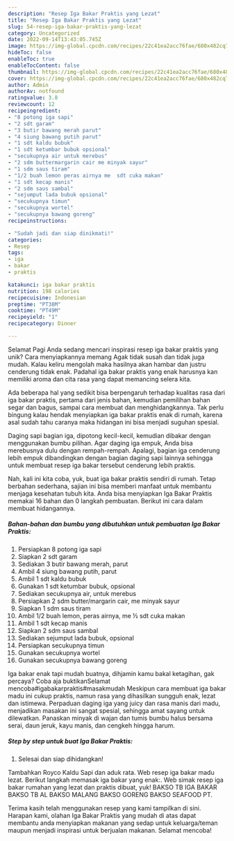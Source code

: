 ```yaml
---
description: "Resep Iga Bakar Praktis yang Lezat"
title: "Resep Iga Bakar Praktis yang Lezat"
slug: 54-resep-iga-bakar-praktis-yang-lezat
category: Uncategorized
date: 2022-09-14T13:43:05.745Z
image: https://img-global.cpcdn.com/recipes/22c41ea2acc76fae/680x482cq70/iga-bakar-praktis-foto-resep-utama.jpg
hideToc: false
enableToc: true
enableTocContent: false
thumbnail: https://img-global.cpcdn.com/recipes/22c41ea2acc76fae/680x482cq70/iga-bakar-praktis-foto-resep-utama.jpg
cover: https://img-global.cpcdn.com/recipes/22c41ea2acc76fae/680x482cq70/iga-bakar-praktis-foto-resep-utama.jpg
author: Admin
authorAv: notfound
ratingvalue: 3.8
reviewcount: 12
recipeingredient:
- "8 potong iga sapi"
- "2 sdt garam"
- "3 butir bawang merah parut"
- "4 siung bawang putih parut"
- "1 sdt kaldu bubuk"
- "1 sdt ketumbar bubuk opsional"
- "secukupnya air untuk merebus"
- "2 sdm buttermargarin cair me minyak sayur"
- "1 sdm saus tiram"
- "1/2 buah lemon peras airnya me  sdt cuka makan"
- "1 sdt kecap manis"
- "2 sdm saus sambal"
- "sejumput lada bubuk opsional"
- "secukupnya timun"
- "secukupnya wortel"
- "secukupnya bawang goreng"
recipeinstructions:

- "Sudah jadi dan siap dinikmati!"
categories:
- Resep
tags:
- iga
- bakar
- praktis

katakunci: iga bakar praktis 
nutrition: 198 calories
recipecuisine: Indonesian
preptime: "PT38M"
cooktime: "PT49M"
recipeyield: "1"
recipecategory: Dinner

---
```



Selamat Pagi Anda sedang mencari inspirasi resep iga bakar praktis yang unik? Cara menyiapkannya memang Agak tidak susah dan tidak juga mudah. Kalau keliru mengolah maka hasilnya akan hambar dan justru cenderung tidak enak. Padahal iga bakar praktis yang enak harusnya kan memiliki aroma dan cita rasa yang dapat memancing selera kita.


Ada beberapa hal yang sedikit bisa berpengaruh terhadap kualitas rasa dari iga bakar praktis, pertama dari jenis bahan, kemudian pemilihan bahan segar dan bagus, sampai cara membuat dan menghidangkannya. Tak perlu bingung kalau hendak menyiapkan iga bakar praktis enak di rumah, karena asal sudah tahu caranya maka hidangan ini bisa menjadi suguhan spesial.

Daging sapi bagian iga, dipotong kecil-kecil, kemudian dibakar dengan menggunakan bumbu pilihan. Agar daging iga empuk, Anda bisa merebusnya dulu dengan rempah-rempah. Apalagi, bagian iga cenderung lebih empuk dibandingkan dengan bagian daging sapi lainnya sehingga untuk membuat resep iga bakar tersebut cenderung lebih praktis.


Nah, kali ini kita coba, yuk, buat iga bakar praktis sendiri di rumah. Tetap berbahan sederhana, sajian ini bisa memberi manfaat untuk membantu menjaga kesehatan tubuh kita. Anda bisa menyiapkan Iga Bakar Praktis memakai 16 bahan dan 0 langkah pembuatan. Berikut ini cara dalam membuat hidangannya.

<!--inarticleads1-->

##### Bahan-bahan dan bumbu yang dibutuhkan untuk pembuatan Iga Bakar Praktis:

1. Persiapkan 8 potong iga sapi
1. Siapkan 2 sdt garam
1. Sediakan 3 butir bawang merah, parut
1. Ambil 4 siung bawang putih, parut
1. Ambil 1 sdt kaldu bubuk
1. Gunakan 1 sdt ketumbar bubuk, opsional
1. Sediakan secukupnya air, untuk merebus
1. Persiapkan 2 sdm butter/margarin cair, me minyak sayur
1. Siapkan 1 sdm saus tiram
1. Ambil 1/2 buah lemon, peras airnya, me ½ sdt cuka makan
1. Ambil 1 sdt kecap manis
1. Siapkan 2 sdm saus sambal
1. Sediakan sejumput lada bubuk, opsional
1. Persiapkan secukupnya timun
1. Gunakan secukupnya wortel
1. Gunakan secukupnya bawang goreng


Iga bakar enak tapi mudah buatnya, dihjamin kamu bakal ketagihan, gak percaya? Coba aja buktikanSelamat mencoba#igabakarpraktis#masakmudah Meskipun cara membuat iga bakar madu ini cukup praktis, namun rasa yang dihasilkan sungguh enak, lezat dan istimewa. Perpaduan daging iga yang juicy dan rasa manis dari madu, menjadikan masakan ini sangat spesial, sehingga amat sayang untuk dilewatkan. Panaskan minyak di wajan dan tumis bumbu halus bersama serai, daun jeruk, kayu manis, dan cengkeh hingga harum. 

<!--inarticleads2-->

##### Step by step untuk buat Iga Bakar Praktis:


1. Selesai dan siap dihidangkan!

Tambahkan Royco Kaldu Sapi dan aduk rata. Web resep iga bakar madu lezat. Berikut langkah memasak iga bakar yang enak:. Web simak resep iga bakar rumahan yang lezat dan praktis dibuat, yuk! BAKSO TB IGA BAKAR BAKSO TB AL BAKSO MALANG BAKSO GORENG BAKSO SEAFOOD PT. 

Terima kasih telah menggunakan resep yang kami tampilkan di sini. Harapan kami, olahan Iga Bakar Praktis yang mudah di atas dapat membantu anda menyiapkan makanan yang sedap untuk keluarga/teman maupun menjadi inspirasi untuk berjualan makanan. Selamat mencoba!
